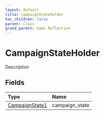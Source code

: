 ```yaml
---
layout: default
title: CampaignStateHolder
has_children: false
parent: Class
grand_parent: Game Reflection
---
```

# CampaignStateHolder
Description 

## Fields
| Type | Name |
|:-------------|:--------------|
| [CampaignState1](/game-reflection/components/campaign_state1.md) | campaign_state |
